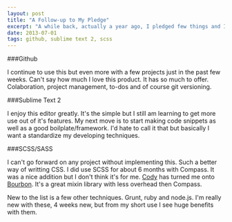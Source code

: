 ```yaml
---
layout: post
title: "A Follow-up to My Pledge"
excerpt: "A while back, actually a year ago, I pledged few things and I wanted to follow up on a few of these pledges."
date: 2013-07-01
tags: github, sublime text 2, scss
---
```




###Github

I continue to use this but even more with a few projects just in the past few weeks. Can't say how much I love this product. It has so much to offer. Colaboration, project management, to-dos and of course git versioning.

###Sublime Text 2

I enjoy this editor greatly. It's the simple but I still am learning to get more use out of it's features. My next move is to start making code snippets as well as a good boilplate/framework. I'd hate to call it that but basically I want a standardize my developing techniques.

###SCSS/SASS

I can't go forward on any project without implementing this. Such a better way of writting CSS. I did use SCSS for about 6 months with Compass. It was a nice addition but I don't think it's for me. [Cody](http://codyjamespeterson.com) has turned me onto [Bourbon](http://bourbon.io/). It's a great mixin library with less overhead then Compass.


New to the list is a few other techniques. Grunt, ruby and node.js. I'm really new with these, 4 weeks new, but from my short use I see huge benefits with them.



